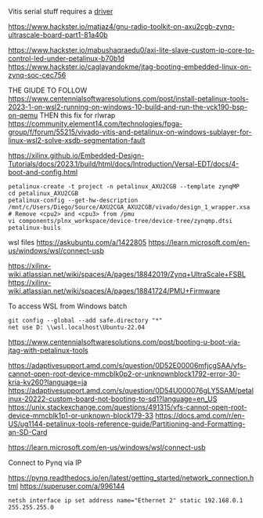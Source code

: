 Vitis serial stuff requires a [driver](https://www.silabs.com/documents/public/software/CP210x_Windows_Drivers.zip)

https://www.hackster.io/matjaz4/gnu-radio-toolkit-on-axu2cgb-zynq-ultrascale-board-part1-81a40b

https://www.hackster.io/mabushaqraedu0/axi-lite-slave-custom-ip-core-to-control-led-under-petalinux-b70b1d
https://www.hackster.io/caglayandokme/jtag-booting-embedded-linux-on-zynq-soc-cec756

THE GIUDE TO FOLLOW
https://www.centennialsoftwaresolutions.com/post/install-petalinux-tools-2023-1-on-wsl2-running-on-windows-10-build-and-run-the-vck190-bsp-on-qemu
THEN this fix for rlwrap
https://community.element14.com/technologies/fpga-group/f/forum/55215/vivado-vitis-and-petalinux-on-windows-sublayer-for-linux-wsl2-solve-xsdb-segmentation-fault


https://xilinx.github.io/Embedded-Design-Tutorials/docs/2023.1/build/html/docs/Introduction/Versal-EDT/docs/4-boot-and-config.html
```
petalinux-create -t project -n petalinux_AXU2CGB --template zynqMP
cd petalinux_AXU2CGB
petalinux-config --get-hw-description /mnt/c/Users/Diego/Source/AXU2CGA_AXU2CGB/vivado/design_1_wrapper.xsa
# Remove <cpu2> and <cpu3> from /pmu
vi components/plnx_workspace/device-tree/device-tree/zynqmp.dtsi
petalinux-buils
```

wsl files
https://askubuntu.com/a/1422805
https://learn.microsoft.com/en-us/windows/wsl/connect-usb


https://xilinx-wiki.atlassian.net/wiki/spaces/A/pages/18842019/Zynq+UltraScale+FSBL
https://xilinx-wiki.atlassian.net/wiki/spaces/A/pages/18841724/PMU+Firmware


To access WSL from Windows batch
```
git config --global --add safe.directory "*"
net use D: \\wsl.localhost\Ubuntu-22.04
```

https://www.centennialsoftwaresolutions.com/post/booting-u-boot-via-jtag-with-petalinux-tools

https://adaptivesupport.amd.com/s/question/0D52E00006mfjcgSAA/vfs-cannot-open-root-device-mmcblk0p2-or-unknownblock1792-error-30-kria-kv260?language=ja
https://adaptivesupport.amd.com/s/question/0D54U000076gLY5SAM/petalinux-20222-custom-board-not-booting-to-sd1?language=en_US
https://unix.stackexchange.com/questions/491315/vfs-cannot-open-root-device-mmcblk1p1-or-unknown-block179-33
https://docs.amd.com/r/en-US/ug1144-petalinux-tools-reference-guide/Partitioning-and-Formatting-an-SD-Card

https://learn.microsoft.com/en-us/windows/wsl/connect-usb

Connect to Pynq via IP

https://pynq.readthedocs.io/en/latest/getting_started/network_connection.html
https://superuser.com/a/996144
```
netsh interface ip set address name="Ethernet 2" static 192.168.0.1 255.255.255.0
```
